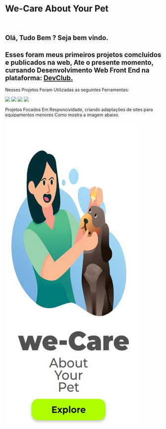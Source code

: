 # We-Care About Your Pet

<br>
<h2>Olá, Tudo Bem ? Seja bem vindo. </h2>
<h2>Esses foram meus primeiros projetos comcluidos e publicados na web, Ate o presente momento, cursando Desenvolvimento Web Front End na plataforma: <a href="https//rodolfomore.com.br/deviclub">DevClub.</a></h2>
<p>Nesses Projetos Foram Utilizadas as seguintes Ferramentas:</p>
<img src="https://img.shields.io/badge/HTML-239120?style=for-the-badge&logo=html5&logoColor=white">
<img src="https://img.shields.io/badge/CSS-239120?&style=for-the-badge&logo=css3&logoColor=white"> 
<img src="https://img.shields.io/badge/GitHub-100000?style=for-the-badge&logo=github&logoColor=white"> 
<img src="https://img.shields.io/badge/Made%20for-VSCode-1f425f.svg">
<br>
<p>Projetos Focados Em Responcividade, criando adaptações de sites para equipamentos menores Como mostra a imagem abaixo.</p>
<img src="https://github.com/WgDksilva/Projetos-Figma__HTML-CSS./blob/main/Projetos-FIGMA_HTML-CSS/foto/IMG2.jpeg?raw=true">
